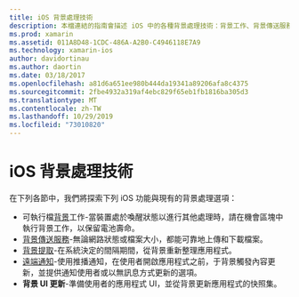 ```yaml
---
title: iOS 背景處理技術
description: 本檔連結的指南會描述 iOS 中的各種背景處理技術：背景工作、背景傳送服務、背景提取和遠端通知。
ms.prod: xamarin
ms.assetid: 011A8D48-1CDC-486A-A2B0-C4946118E7A9
ms.technology: xamarin-ios
author: davidortinau
ms.author: daortin
ms.date: 03/18/2017
ms.openlocfilehash: a81d6a651ee980b444da19341a89206afa8c4375
ms.sourcegitcommit: 2fbe4932a319af4ebc829f65eb1fb1816ba305d3
ms.translationtype: MT
ms.contentlocale: zh-TW
ms.lasthandoff: 10/29/2019
ms.locfileid: "73010820"
---
```

# <a name="ios-backgrounding-techniques"></a>iOS 背景處理技術

在下列各節中，我們將探索下列 iOS 功能與現有的背景處理選項：

- 可執行檔[背景](~/ios/app-fundamentals/backgrounding/ios-backgrounding-techniques/ios-backgrounding-with-tasks.md#background_tasks_in_iOS_7)工作-當裝置處於喚醒狀態以進行其他處理時，請在機會區塊中執行背景工作，以保留電池壽命。
- [背景傳送服務](~/ios/app-fundamentals/backgrounding/ios-backgrounding-techniques/ios-backgrounding-with-tasks.md#background-transfers)-無論網路狀態或檔案大小，都能可靠地上傳和下載檔案。
- [背景提取](~/ios/app-fundamentals/backgrounding/ios-backgrounding-techniques/updating-an-application-in-the-background.md#background_fetch)-在系統決定的間隔期間，從背景重新整理應用程式。
- [遠端通知](~/ios/app-fundamentals/backgrounding/ios-backgrounding-techniques/updating-an-application-in-the-background.md#remote_notifications)-使用推播通知，在使用者開啟應用程式之前，于背景觸發內容更新，並提供通知使用者或以無訊息方式更新的選項。
- **背景 UI 更新**-準備使用者的應用程式 UI，並從背景更新應用程式的快照集。
